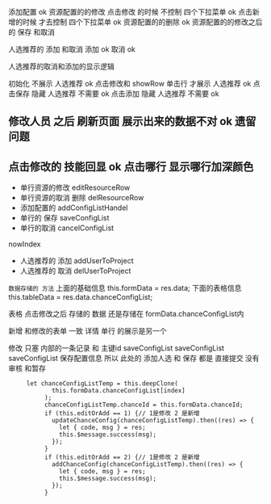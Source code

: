 



添加配置 ok
资源配置的的修改
点击修改 的时候 不控制  四个下拉菜单 ok
点击新增的时候 才去控制 四个下拉菜单 ok
资源配置的的删除 ok
资源配置的的修改之后的 
保存 和取消

人选推荐的 添加 和取消  添加 ok  取消 ok

人选推荐的取消和添加的显示逻辑

初始化 不展示 人选推荐 ok
点击修改和 showRow 单击行 才展示 人选推荐 ok
点击保存 隐藏 人选推荐 不需要 ok
点击添加 隐藏 人选推荐 不需要 ok

修改人员 之后 刷新页面 展示出来的数据不对 ok
遗留问题
-----
点击修改的 技能回显 ok
点击哪行 显示哪行加深颜色
---------



- 单行资源的修改 editResourceRow
- 单行资源的取消  删除  delResourceRow
- 添加配置的 addConfigListHandel
- 单行的 保存  saveConfigList
- 单行的取消  cancelConfigList

nowIndex
- 人选推荐的 添加 addUserToProject
- 人选推荐的 取消 delUserToProject

` 数据存储的 方法 `
上面的基础信息
this.formData = res.data;
下面的表格信息
this.tableData = res.data.chanceConfigList;

表格 点击修改之后 存储的 数据 还是存储在 formData.chanceConfigList内

新增 和修改的表单 一致
详情 单行 的展示是另一个

修改 只塞 内部的一条记录 和 主键id
saveConfigList    saveConfigList    saveConfigList  保存配置信息
所以 此处的 添加人选 和 保存 都是 直接提交 没有审核 和暂存
```
     let chanceConfigListTemp = this.deepClone(
            this.formData.chanceConfigList[index]
          );
          chanceConfigListTemp.chanceId = this.formData.chanceId;
          if (this.editOrAdd == 1) {// 1是修改 2 是新增
            updateChanceConfig(chanceConfigListTemp).then((res) => {
              let { code, msg } = res;
              this.$message.success(msg);
            });
          }
          if (this.editOrAdd == 2) {// 1是修改 2 是新增
            addChanceConfig(chanceConfigListTemp).then((res) => {
              let { code, msg } = res;
              this.$message.success(msg);
            });
          }
```